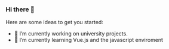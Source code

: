 ### Hi there 👋

Here are some ideas to get you started:

- 🔭 I’m currently working on university projects.
- 🌱 I’m currently learning Vue.js and the javascript enviroment

